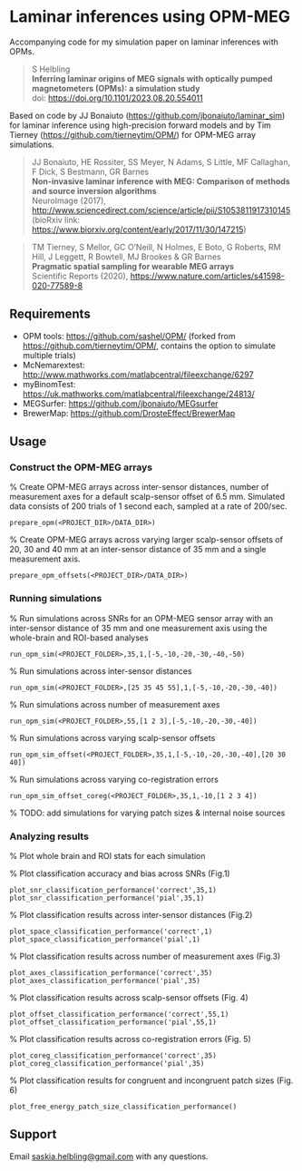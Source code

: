 Laminar inferences using OPM-MEG
=======================

Accompanying code for my simulation paper on laminar inferences with OPMs. 

> S Helbling<br>
> **Inferring laminar origins of MEG signals with optically pumped magnetometers (OPMs): a simulation study**<br>
> doi: https://doi.org/10.1101/2023.08.20.554011

Based on code by JJ Bonaiuto (https://github.com/jbonaiuto/laminar_sim) for laminar inference using high-precision forward models
and by Tim Tierney (https://github.com/tierneytim/OPM/) for OPM-MEG array simulations.

> JJ Bonaiuto, HE Rossiter, SS Meyer, N Adams, S Little, MF Callaghan, F Dick, S Bestmann, GR Barnes<br>
> **Non-invasive laminar inference with MEG: Comparison of methods and source inversion algorithms**<br>
> NeuroImage (2017), http://www.sciencedirect.com/science/article/pii/S1053811917310145<br>
> (bioRxiv link: https://www.biorxiv.org/content/early/2017/11/30/147215)

> TM Tierney, S Mellor, GC O’Neill, N Holmes, E Boto, G Roberts, RM Hill, J Leggett, R Bowtell, MJ Brookes & GR Barnes<br> 
> **Pragmatic spatial sampling for wearable MEG arrays**<br> 
> Scientific Reports (2020), https://www.nature.com/articles/s41598-020-77589-8

## Requirements

* OPM tools: https://github.com/sashel/OPM/ (forked from https://github.com/tierneytim/OPM/, contains the option to simulate multiple trials)
* McNemarextest: http://www.mathworks.com/matlabcentral/fileexchange/6297
* myBinomTest: https://uk.mathworks.com/matlabcentral/fileexchange/24813/
* MEGSurfer: https://github.com/jbonaiuto/MEGsurfer
* BrewerMap: https://github.com/DrosteEffect/BrewerMap

## Usage

### Construct the OPM-MEG arrays

% Create OPM-MEG arrays across inter-sensor distances, number of measurement axes for a default scalp-sensor offset of 6.5 mm. Simulated data consists of 200 trials of 1 second each, sampled at a rate of 200/sec.

    prepare_opm(<PROJECT_DIR>/DATA_DIR>)

% Create OPM-MEG arrays across varying larger scalp-sensor offsets of 20, 30 and 40 mm at an inter-sensor distance of 35 mm and a single measurement axis.  

    prepare_opm_offsets(<PROJECT_DIR>/DATA_DIR>)

### Running simulations

% Run simulations across SNRs for an OPM-MEG sensor array with an inter-sensor distance of 35 mm and one measurement axis using the whole-brain and ROI-based analyses 

    run_opm_sim(<PROJECT_FOLDER>,35,1,[-5,-10,-20,-30,-40,-50)

% Run simulations across inter-sensor distances 

    run_opm_sim(<PROJECT_FOLDER>,[25 35 45 55],1,[-5,-10,-20,-30,-40])

% Run simulations across number of measurement axes 

    run_opm_sim(<PROJECT_FOLDER>,55,[1 2 3],[-5,-10,-20,-30,-40])

% Run simulations across varying scalp-sensor offsets

    run_opm_sim_offset(<PROJECT_FOLDER>,35,1,[-5,-10,-20,-30,-40],[20 30 40])

% Run simulations across varying co-registration errors

    run_opm_sim_offset_coreg(<PROJECT_FOLDER>,35,1,-10,[1 2 3 4])

% TODO: add simulations for varying patch sizes & internal noise sources

### Analyzing results

% Plot whole brain and ROI stats for each simulation

% Plot classification accuracy and bias across SNRs (Fig.1)

    plot_snr_classification_performance('correct',35,1)
    plot_snr_classification_performance('pial',35,1)

% Plot classification results across inter-sensor distances (Fig.2)

    plot_space_classification_performance('correct',1)
    plot_space_classification_performance('pial',1)

% Plot classification results across number of measurement axes (Fig.3)

    plot_axes_classification_performance('correct',35)
    plot_axes_classification_performance('pial',35)

% Plot classification results across scalp-sensor offsets (Fig. 4)

    plot_offset_classification_performance('correct',55,1)
    plot_offset_classification_performance('pial',55,1)

% Plot classification results across co-registration errors (Fig. 5)

    plot_coreg_classification_performance('correct',35)
    plot_coreg_classification_performance('pial',35)

% Plot classification results for congruent and incongruent patch sizes (Fig. 6)

    plot_free_energy_patch_size_classification_performance()

## Support
Email saskia.helbling@gmail.com with any questions.
